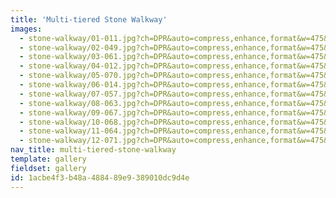 ```yaml
---
title: 'Multi-tiered Stone Walkway'
images:
  - stone-walkway/01-011.jpg?ch=DPR&auto=compress,enhance,format&w=475&h=300
  - stone-walkway/02-049.jpg?ch=DPR&auto=compress,enhance,format&w=475&h=300
  - stone-walkway/03-061.jpg?ch=DPR&auto=compress,enhance,format&w=475&h=300
  - stone-walkway/04-012.jpg?ch=DPR&auto=compress,enhance,format&w=475&h=300
  - stone-walkway/05-070.jpg?ch=DPR&auto=compress,enhance,format&w=475&h=300
  - stone-walkway/06-014.jpg?ch=DPR&auto=compress,enhance,format&w=475&h=300
  - stone-walkway/07-057.jpg?ch=DPR&auto=compress,enhance,format&w=475&h=300
  - stone-walkway/08-063.jpg?ch=DPR&auto=compress,enhance,format&w=475&h=300
  - stone-walkway/09-067.jpg?ch=DPR&auto=compress,enhance,format&w=475&h=300
  - stone-walkway/10-068.jpg?ch=DPR&auto=compress,enhance,format&w=475&h=300
  - stone-walkway/11-064.jpg?ch=DPR&auto=compress,enhance,format&w=475&h=300
  - stone-walkway/12-071.jpg?ch=DPR&auto=compress,enhance,format&w=475&h=300
nav_title: multi-tiered-stone-walkway
template: gallery
fieldset: gallery
id: 1acbe4f3-b48a-4884-89e9-389010dc9d4e
---
```

